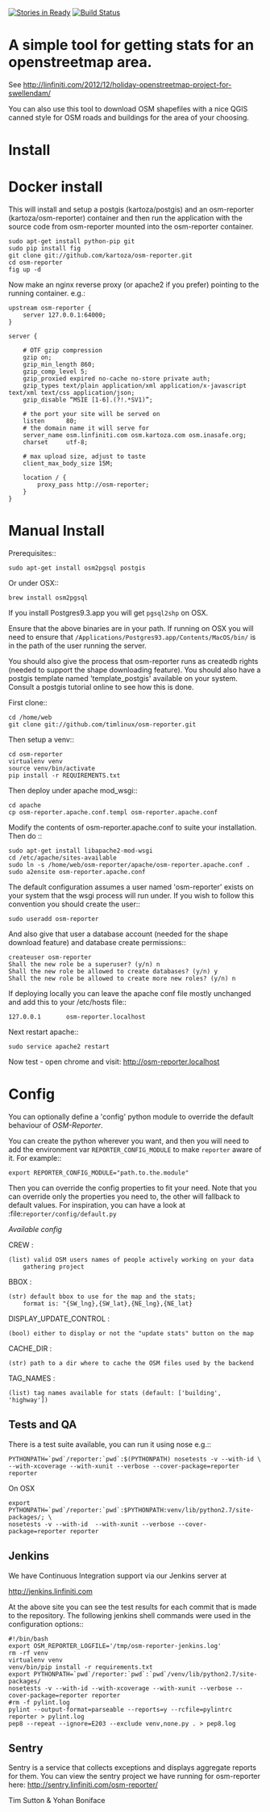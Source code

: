 [![Stories in Ready](https://badge.waffle.io/timlinux/osm-reporter.png?label=ready)](https://waffle.io/timlinux/osm-reporter)
[![Build Status](http://jenkins.linfiniti.com/buildStatus/icon?job=osm-reporter)](http://jenkins.linfiniti.com/job/osm-reporter/)

# A simple tool for getting stats for an openstreetmap area.

See http://linfiniti.com/2012/12/holiday-openstreetmap-project-for-swellendam/

You can also use this tool to download OSM shapefiles with a nice QGIS canned
style for OSM roads and buildings for the area of your choosing.

# Install

# Docker install

This will install and setup a postgis (kartoza/postgis) and an osm-reporter
(kartoza/osm-reporter) container and then run the application with the source
code from osm-reporter mounted into the osm-reporter container.

```
sudo apt-get install python-pip git
sudo pip install fig
git clone git://github.com/kartoza/osm-reporter.git
cd osm-reporter
fig up -d
```

Now make an nginx reverse proxy (or apache2 if you prefer) pointing to the
running container. e.g.:

```
upstream osm-reporter {
    server 127.0.0.1:64000;
}

server {

    # OTF gzip compression
    gzip on;
    gzip_min_length 860;
    gzip_comp_level 5;
    gzip_proxied expired no-cache no-store private auth;
    gzip_types text/plain application/xml application/x-javascript text/xml text/css application/json;
    gzip_disable “MSIE [1-6].(?!.*SV1)”;

    # the port your site will be served on
    listen      80;
    # the domain name it will serve for
    server_name osm.linfiniti.com osm.kartoza.com osm.inasafe.org;
    charset     utf-8;

    # max upload size, adjust to taste
    client_max_body_size 15M;

    location / {
        proxy_pass http://osm-reporter;
    }
}
```


# Manual Install

Prerequisites::

    sudo apt-get install osm2pgsql postgis

Or under OSX::

    brew install osm2pgsql

If you install Postgres9.3.app you will get ``pgsql2shp`` on OSX.

Ensure that the above binaries are in your path. If running on OSX you
will need to ensure that ``/Applications/Postgres93.app/Contents/MacOS/bin/``
is in the path of the user running the server.

You should also give the process that osm-reporter runs as createdb rights
(needed to support the shape downloading feature). You should also have a
postgis template named 'template_postgis' available on your system. Consult a
postgis tutorial online to see how this is done.

First clone::

    cd /home/web
    git clone git://github.com/timlinux/osm-reporter.git

Then setup a venv::

    cd osm-reporter
    virtualenv venv
    source venv/bin/activate
    pip install -r REQUIREMENTS.txt

Then deploy under apache mod_wsgi::

    cd apache
    cp osm-reporter.apache.conf.templ osm-reporter.apache.conf

Modify the contents of osm-reporter.apache.conf to suite your installation. Then do ::

    sudo apt-get install libapache2-mod-wsgi
    cd /etc/apache/sites-available
    sudo ln -s /home/web/osm-reporter/apache/osm-reporter.apache.conf .
    sudo a2ensite osm-reporter.apache.conf

The default configuration assumes a user named 'osm-reporter' exists on your
system that the wsgi process will run under. If you wish to follow this
convention you should create the user::

    sudo useradd osm-reporter

And also give that user a database account (needed for the shape download
feature) and database create permissions::

    createuser osm-reporter
    Shall the new role be a superuser? (y/n) n
    Shall the new role be allowed to create databases? (y/n) y
    Shall the new role be allowed to create more new roles? (y/n) n

If deploying locally you can leave the apache conf file mostly unchanged and
add this to your /etc/hosts file::

    127.0.0.1       osm-reporter.localhost

Next restart apache::

    sudo service apache2 restart

Now test - open chrome and visit: http://osm-reporter.localhost


Config
======

You can optionally define a 'config' python module to override the default
behaviour of *OSM-Reporter*.

You can create the python wherever you want, and then you will need to add
the environment var `REPORTER_CONFIG_MODULE` to make `reporter` aware of
it. For example::

    export REPORTER_CONFIG_MODULE="path.to.the.module"

Then you can override the config properties to fit your need. Note that you
can override only the properties you need to, the other will fallback to
default values. For inspiration, you can have a look at
:file:`reporter/config/default.py`

*Available config*

CREW :

    (list) valid OSM users names of people actively working on your data
        gathering project

BBOX :

    (str) default bbox to use for the map and the stats;
        format is: "{SW_lng},{SW_lat},{NE_lng},{NE_lat}

DISPLAY_UPDATE_CONTROL :

    (bool) either to display or not the "update stats" button on the map

CACHE_DIR :

    (str) path to a dir where to cache the OSM files used by the backend

TAG_NAMES :

    (list) tag names available for stats (default: ['building', 'highway'])


Tests and QA
------------

There is a test suite available, you can run it using nose e.g.::

    PYTHONPATH=`pwd`/reporter:`pwd`:$(PYTHONPATH) nosetests -v --with-id \
    --with-xcoverage --with-xunit --verbose --cover-package=reporter reporter

On OSX

    export PYTHONPATH=`pwd`/reporter:`pwd`:$PYTHONPATH:venv/lib/python2.7/site-packages/; \
    nosetests -v --with-id  --with-xunit --verbose --cover-package=reporter reporter

Jenkins
-------

We have Continuous Integration support via our Jenkins server at

http://jenkins.linfiniti.com

At the above site you can see the test results for each commit that is made
to the repository. The following jenkins shell commands were used in the
configuration options::

    #!/bin/bash
    export OSM_REPORTER_LOGFILE='/tmp/osm-reporter-jenkins.log'
    rm -rf venv
    virtualenv venv
    venv/bin/pip install -r requirements.txt
    export PYTHONPATH=`pwd`/reporter:`pwd`:`pwd`/venv/lib/python2.7/site-packages/
    nosetests -v --with-id --with-xcoverage --with-xunit --verbose --cover-package=reporter reporter
    #rm -f pylint.log
    pylint --output-format=parseable --reports=y --rcfile=pylintrc reporter > pylint.log
    pep8 --repeat --ignore=E203 --exclude venv,none.py . > pep8.log


Sentry
------

Sentry is a service that collects exceptions and displays aggregate reports
for them. You can view the sentry project we have running for osm-reporter
here: http://sentry.linfiniti.com/osm-reporter/

Tim Sutton & Yohan Boniface
